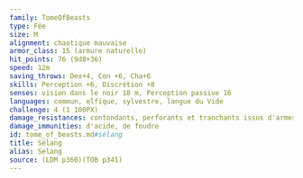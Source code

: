 ```yaml
---
family: TomeOfBeasts
type: Fée
size: M
alignment: chaotique mauvaise
armor_class: 15 (armure naturelle)
hit_points: 76 (9d8+36)
speed: 12m
saving_throws: Dex+4, Con +6, Cha+6
skills: Perception +6, Discrétion +8
senses: vision dans le noir 18 m, Perception passive 16
languages: commun, elfique, sylvestre, langue du Vide
challenge: 4 (1 100PX)
damage_resistances: contondants, perforants et tranchants issus d'armes non magiques
damage_immunities: d'acide, de foudre
id: tome_of_beasts.md#sélang
title: Sélang
alias: Selang
source: (LDM p360)(TOB p341)
---
```


